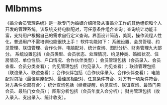 # Mlbmms
 《婚介会员管理系统》是一款专门为婚姻介绍所及从事婚介工作的其他组织和个人开发的管理系统。该系统支持电脑配对，可任意条件组合查询；查询统计功能丰富，支持用户根据自己的需求自行定义查询。界面设计简洁，美观，操作流程人性化，普通用户不需培训也能很快上手！ 软件功能如下：  系统设置、会员管理、约见管理、联谊管理、合作伙伴、电脑配对、统计查询、图形分析、财务管理九大部分。  系统设置包括（会员类型、会员状态、处理情况、约见种类、婚姻状况、住房情况、单位性质、户口情况、合作伙伴类型）； 会员管理包括（会员录入、会员查看、会员分类查看）； 约见管理包括（约见录入、约见查看）； 联谊管理包括（联谊录入、联谊查看）； 合作伙伴包括（合作伙伴录入、合作伙伴查看）； 电脑配对包括（最佳星座配对、最佳属相配对、任意条件符合、对方有一项条件符合、对方条件全部符合）； 统计查询包括（续费提醒、约见查询、联谊查询、最热门男会员、最热门女会员）； 图形分析包括（会员年度入会分析）； 财务管理包括（收入录入、支出录入、统计收支）。
